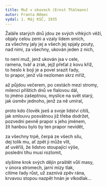 ```yaml
---
title: Muž v okovech (Ernst Thälmann)
autor: Franta Němec
vydal: 1. Máj KSČ, 1935
---
```


Žaláře starých dnů jdou ze svých vlhkých věží,  
objaly celou zemi a vzaly lidem smích,  
za všechny jaly jej a všech jej spjaly pouty,  
nad nimi, za všechny, ukován jeden z nich,

to není muž, jenž ukován jsa v cele,   
ramena, tvář a zrak, jejž přeťal z kovu kříž,   
to heslo k boji je a povel srazit řady,  
to prapor, jenž vlá nezlomen skrz mříž,

až půjdou večerem, po cestách mezi stromy,  
milenci příštích dnů ve fialovou dál,    
to jméno zašeptnou, myslíce na svět starý,   
jak úsměv jednoho, jenž za ně umíral,

proto kdo člověk jseš a svoje lidství cítíš,   
jak smlouvu posvátnou již třeba dodržet,  
pozvedni pevně prapor s jeho jménem,   
žít hanbou bylo by ten prapor nevidět,

za všechny trpě, čerpá ze všech sílu,   
dej tolik mu, ať zpět ji může vlít,   
ať uvěříš, že lidstvo stoupající výše,   
poslední tíhu musí rozlomit,

slyšíme krok svých dějin praštět vůlí masy,   
v února stromech, jarní mízy tlak,   
cítíme řady růst, už zaznívá zpěv rána,   
krvavou stopou nazpět hnán je vlkodlak...